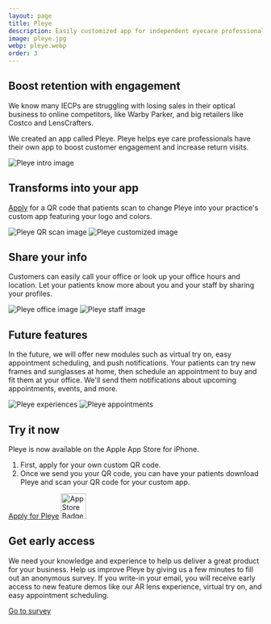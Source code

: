 ```yaml
---
layout: page
title: Pleye
description: Easily customized app for independent eyecare professionals (IECP)
image: pleye.jpg
webp: pleye.webp
order: 3
---
```


## Boost retention with engagement
We know many IECPs are struggling with losing sales in their optical business to online competitors, like Warby Parker, and big retailers like Costco and LensCrafters.

We created an app called Pleye. Pleye helps eye care professionals have their own app to boost customer engagement and increase return visits.

<picture>
    <source data-srcset="./assets/images/pleye_intro.webp" type="image/webp">
    <source data-srcset="./assets/images/pleye_intro.jpg" type="image/jpeg">
    <img style="max-width: 100%" data-src="./assets/images/pleye_intro.jpg" alt="Pleye intro image" class="lazyload">
</picture>
<br />

## Transforms into your app
[Apply](https://www.blueprint-lab.com/qrcode) for a QR code that patients scan to change Pleye into your practice's custom app featuring your logo and colors.

<picture>
    <source data-srcset="./assets/images/pleye_qr.webp" type="image/webp">
    <source data-srcset="./assets/images/pleye_qr.jpg" type="image/jpeg">
    <img style="max-width: 100%" data-src="./assets/images/pleye_qr.jpg" alt="Pleye QR scan image" class="lazyload">
</picture>
<picture>
    <source data-srcset="./assets/images/pleye_custom.webp" type="image/webp">
    <source data-srcset="./assets/images/pleye_custom.jpg" type="image/jpeg">
    <img style="max-width: 100%" data-src="./assets/images/pleye_custom.jpg" alt="Pleye customized image" class="lazyload">
</picture>
<br />

## Share your info
Customers can easily call your office or look up your office hours and location. Let your patients know more about you and your staff by sharing your profiles.

<picture>
    <source data-srcset="./assets/images/pleye_office.webp" type="image/webp">
    <source data-srcset="./assets/images/pleye_office.jpg" type="image/jpeg">
    <img style="max-width: 100%" data-src="./assets/images/pleye_office.jpg" alt="Pleye office image" class="lazyload">
</picture>
<picture>
    <source data-srcset="./assets/images/pleye_staff.webp" type="image/webp">
    <source data-srcset="./assets/images/pleye_staff.jpg" type="image/jpeg">
    <img style="max-width: 100%" data-src="./assets/images/pleye_staff.jpg" alt="Pleye staff image" class="lazyload">
</picture>
<br />

## Future features
In the future, we will offer new modules such as virtual try on, easy appointment scheduling, and push notifications. Your patients can try new frames and sunglasses at home, then schedule an appointment to buy and fit them at your office. We'll send them notifications about upcoming appointments, events, and more.

<picture>
    <source data-srcset="./assets/images/pleye_experience.webp" type="image/webp">
    <source data-srcset="./assets/images/pleye_experience.jpg" type="image/jpeg">
    <img style="max-width: 100%" data-src="./assets/images/pleye_experience.jpg" alt="Pleye experiences" class="lazyload">
</picture>
<picture>
    <source data-srcset="./assets/images/pleye_appointment.webp" type="image/webp">
    <source data-srcset="./assets/images/pleye_appointment.jpg" type="image/jpeg">
    <img style="max-width: 100%" data-src="./assets/images/pleye_appointment.jpg" alt="Pleye appointments" class="lazyload">
</picture>
<br />

## Try it now
Pleye is now available on the Apple App Store for iPhone.
1. First, apply for your own custom QR code.
2. Once we send you your QR code, you can have your patients download Pleye and scan your QR code for your custom app.

<a class="button special small" href="/qrcode" title="Pleye Application Link" target="_blank">Apply for Pleye</a>
<a style="text-decoration: none; border-bottom-color: transparent;" href="https://apps.apple.com/us/app/pleye-optical-practices-app/id1465682596" title="Pleye App Store Link" target="_blank">
    <img style="height: 50px" data-src="./assets/images/app_store_badge.svg" alt="App Store Badge" class="lazyload">
</a>

## Get early access
We need your knowledge and experience to help us deliver a great product for your business. Help us improve Pleye by giving us a few minutes to fill out an anonymous survey. If you write-in your email, you will receive early access to new feature demos like our AR lens experience, virtual try on, and easy appointment scheduling.

<a class="button special small" href="https://forms.gle/XkbuT4VsBCnZdheP7" title="Go to survey" target="_blank">Go to survey</a>